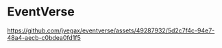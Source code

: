 # EventVerse

https://github.com/jvegax/eventverse/assets/49287932/5d2c7f4c-94e7-48a4-aecb-c0bdea0fd1f5

